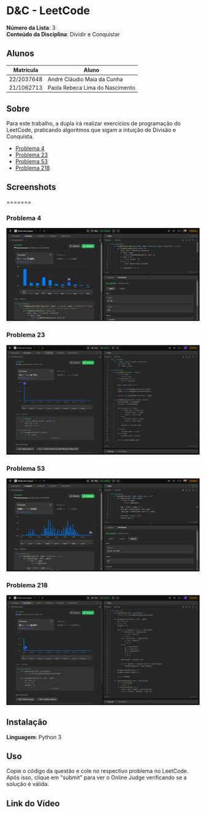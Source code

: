 # D&C - LeetCode

**Número da Lista**: 3<br>
**Conteúdo da Disciplina**: Dividir e Conquistar<br>

## Alunos
|Matrícula | Aluno |
| -- | -- |
| 22/2037648   |  André Cláudio Maia da Cunha |
| 21/1062713 |  Paola Rebeca Lima do Nascimento  |

## Sobre 
Para este trabalho, a dupla irá realizar exercícios de programação do LeetCode, praticando algoritmos que sigam a intuição de Divisão e Conquista.

- [Problema 4](https://leetcode.com/problems/median-of-two-sorted-arrays/description/?envType=problem-list-v2&envId=divide-and-conquer)
- [Problema 23](https://leetcode.com/problems/merge-k-sorted-lists/description/?envType=problem-list-v2&envId=divide-and-conquer)
- [Problema 53](https://leetcode.com/problems/maximum-subarray/description/?envType=problem-list-v2&envId=divide-and-conquer)
- [Problema 218](https://leetcode.com/problems/the-skyline-problem/description/?envType=problem-list-v2&envId=divide-and-conquer)

## Screenshots

=======
### Problema 4
![imagem2](assets/problem4.png)
### Problema 23
![imagem2](assets/problem23.png)
### Problema 53
![imagem2](assets/problem53.png)
### Problema 218
![imagem4](assets/problem218.png)

## Instalação 
**Linguagem**: Python 3<br>

## Uso 
Copie o código da questão e cole no respectivo problema no LeetCode. Após isso, clique em "submit" para ver o Online Judge verificando se a solução é válida.

## Link do Vídeo




